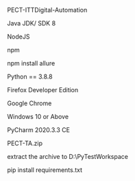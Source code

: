 PECT-ITTDigital-Automation

Java JDK/ SDK 8

NodeJS

npm

npm install allure

Python == 3.8.8

Firefox Developer Edition

Google Chrome

Windows 10 or Above

PyCharm 2020.3.3 CE

PECT-TA.zip

extract the archive to D:\PyTestWorkspace

pip install requirements.txt


